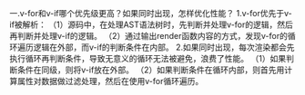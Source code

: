 一.v-for和v-if哪个优先级更高？如果同时出现，怎样优化性能？
1.v-for优先于v-if被解析：
（1）源码中，在处理AST语法树时，先判断并处理v-for的逻辑，然后再判断并处理v-if的逻辑。
（2）通过输出render函数内容的方式，发现v-for的循环遍历逻辑在外部，而v-if的判断条件在内部。
2.如果同时出现，每次渲染都会先执行循环再判断条件，导致无意义的循环无法被避免，浪费了性能。
（1）如果判断条件在同级，则将v-if放在外部。
（2）如果判断条件在循环内部，则首先用计算属性对数据做过滤处理，然后在使用v-for循环遍历。